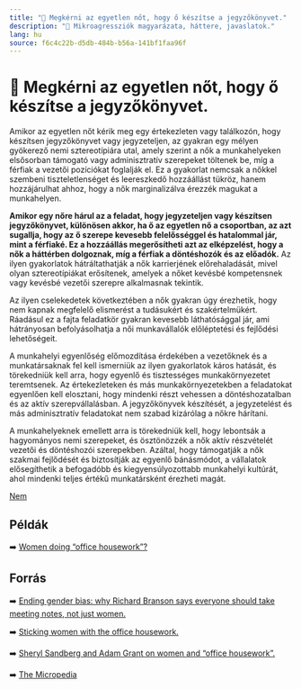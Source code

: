```yaml
---
title: "🚫 Megkérni az egyetlen nőt, hogy ő készítse a jegyzőkönyvet."
description: "🚫 Mikroagressziók magyarázata, háttere, javaslatok."
lang: hu
source: f6c4c22b-d5db-484b-b56a-141bf1faa96f
---
```


<div class="wiki-content agression-title">

# 🚫 Megkérni az egyetlen nőt, hogy ő készítse a jegyzőkönyvet.

Amikor az egyetlen nőt kérik meg egy értekezleten vagy találkozón, hogy készítsen jegyzőkönyvet vagy jegyzeteljen, az gyakran egy mélyen gyökerező nemi sztereotípiára utal, amely szerint a nők a munkahelyeken elsősorban támogató vagy adminisztratív szerepeket töltenek be, míg a férfiak a vezetői pozíciókat foglalják el. Ez a gyakorlat nemcsak a nőkkel szembeni tiszteletlenséget és leereszkedő hozzáállást tükröz, hanem hozzájárulhat ahhoz, hogy a nők marginalizálva érezzék magukat a munkahelyen.

**Amikor egy nőre hárul az a feladat, hogy jegyzeteljen vagy készítsen jegyzőkönyvet, különösen akkor, ha ő az egyetlen nő a csoportban, az azt sugallja, hogy az ő szerepe kevesebb felelősséggel és hatalommal jár, mint a férfiaké. Ez a hozzáállás megerősítheti azt az elképzelést, hogy a nők a háttérben dolgoznak, míg a férfiak a döntéshozók és az előadók.** Az ilyen gyakorlatok hátráltathatják a nők karrierjének előrehaladását, mivel olyan sztereotípiákat erősítenek, amelyek a nőket kevésbé kompetensnek vagy kevésbé vezetői szerepre alkalmasnak tekintik.

Az ilyen cselekedetek következtében a nők gyakran úgy érezhetik, hogy nem kapnak megfelelő elismerést a tudásukért és szakértelmükért. Ráadásul ez a fajta feladatkör gyakran kevesebb láthatósággal jár, ami hátrányosan befolyásolhatja a női munkavállalók előléptetési és fejlődési lehetőségeit.

A munkahelyi egyenlőség előmozdítása érdekében a vezetőknek és a munkatársaknak fel kell ismerniük az ilyen gyakorlatok káros hatását, és törekedniük kell arra, hogy egyenlő és tisztességes munkakörnyezetet teremtsenek. Az értekezleteken és más munkakörnyezetekben a feladatokat egyenlően kell elosztani, hogy mindenki részt vehessen a döntéshozatalban és az aktív szerepvállalásban. A jegyzőkönyvek készítését, a jegyzetelést és más adminisztratív feladatokat nem szabad kizárólag a nőkre hárítani.

A munkahelyeknek emellett arra is törekedniük kell, hogy lebontsák a hagyományos nemi szerepeket, és ösztönözzék a nők aktív részvételét vezetői és döntéshozói szerepekben. Azáltal, hogy támogatják a nők szakmai fejlődését és biztosítják az egyenlő bánásmódot, a vállalatok elősegíthetik a befogadóbb és kiegyensúlyozottabb munkahelyi kultúrát, ahol mindenki teljes értékű munkatársként érezheti magát.

<div class="categories">

[Nem](/#/entry?id=nem)

</div>

## Példák

➡️ [Women doing “office housework”?](https://youtu.be/uXMSn-7sbVQ)

## Forrás

➡️ [Ending gender bias: why Richard Branson says everyone should take meeting notes, not just women.](https://www.forbes.com/sites/lisaquast/2015/08/31/ending-gender-bias-why-richard-branson-says-everyone-should-take-meeting-notes-not-just-women/?sh=3da743ad1b18  )

➡️ [Sticking women with the office housework.](https://www.washingtonpost.com/news/on-leadership/wp/2014/04/16/sticking-women-with-the-office-housework/ )

➡️ [Sheryl Sandberg and Adam Grant on women and “office housework”.](https://www.nytimes.com/2015/02/08/opinion/sunday/sheryl-sandberg-and-adam-grant-on-women-doing-office-housework.html?_r=0 )

➡️ [The Micropedia](https://www.themicropedia.org/)


</div>